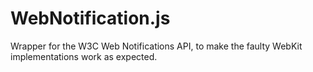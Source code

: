 WebNotification.js
===================

Wrapper for the W3C Web Notifications API, to make the faulty WebKit implementations work as expected.
